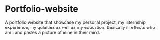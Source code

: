 # Portfolio-website
A portfolio website that showcase my personal project, my internship experience, my qulaities as well as my education. Basically it reflects who am i and pastes a picture of mine in their mind.
